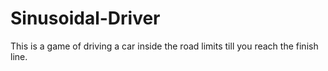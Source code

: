 # Sinusoidal-Driver
This is a game of driving a car inside the road limits till you reach the finish line.
